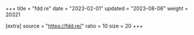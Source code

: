 +++
title = "fdd.re"
date = "2023-02-01"
updated = "2023-08-06"
weight = 20321

[extra]
source = "https://fdd.re/"
ratio = 10
size = 20
+++
